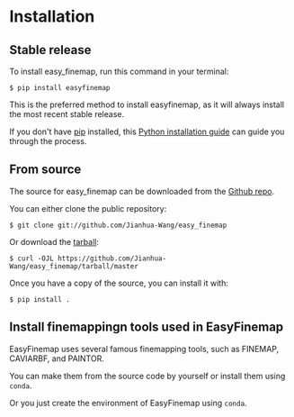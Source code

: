 # Installation

## Stable release

To install easy_finemap, run this command in your
terminal:

``` console
$ pip install easyfinemap
```

This is the preferred method to install easyfinemap, as it will always install the most recent stable release.

If you don't have [pip][] installed, this [Python installation guide][]
can guide you through the process.

## From source

The source for easy_finemap can be downloaded from
the [Github repo][].

You can either clone the public repository:

``` console
$ git clone git://github.com/Jianhua-Wang/easy_finemap
```

Or download the [tarball][]:

``` console
$ curl -OJL https://github.com/Jianhua-Wang/easy_finemap/tarball/master
```

Once you have a copy of the source, you can install it with:

``` console
$ pip install .
```

  [pip]: https://pip.pypa.io
  [Python installation guide]: http://docs.python-guide.org/en/latest/starting/installation/
  [Github repo]: https://github.com/%7B%7B%20cookiecutter.github_username%20%7D%7D/%7B%7B%20cookiecutter.project_slug%20%7D%7D
  [tarball]: https://github.com/%7B%7B%20cookiecutter.github_username%20%7D%7D/%7B%7B%20cookiecutter.project_slug%20%7D%7D/tarball/master

## Install finemappingn tools used in EasyFinemap

EasyFinemap uses several famous finemapping tools, such as FINEMAP, CAVIARBF, and PAINTOR.

You can make them from the source code by yourself or install them using `conda`.

Or you just create the environment of EasyFinemap using `conda`.

